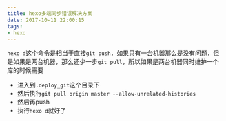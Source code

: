 ```yaml
---
title: hexo多端同步错误解决方案
date: 2017-10-11 22:00:15
tags:
- hexo
---
```

`hexo d`这个命令是相当于直接`git push`，如果只有一台机器那么是没有问题，但是如果是两台机器，那么还少一步`git pull`，所以如果是两台机器同时维护一个库的时候需要

- 进入到`.deploy_git`这个目录下
- 然后执行`git pull origin master --allow-unrelated-histories`
- 然后再push
- 执行`hexo d`就好了



